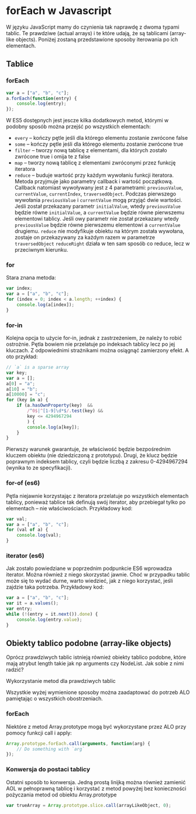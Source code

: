 # forEach w Javascript

W języku JavaScript mamy do czynienia tak naprawdę z dwoma typami tablic. Te prawdziwe (actual arrays) i te które udają, że są tablicami (array-like objects). Poniżej zostaną przedstawione sposoby iterowania po ich elementach.

## Tablice

### forEach

```javascript
var a = ["a", "b", "c"];
a.forEach(function(entry) {
    console.log(entry);
});
```

W ES5 dostępnych jest jescze kilka dodatkowych metod, którymi w podobny sposób można przejść po wszystkich elementach:

* `every` – kończy pętle jeśli dla którego elementu zostanie zwrócone false
* `some` – kończy pętle jeśli dla którego elementu zostanie zwrócone true
* `filter` – tworzy nową tablicę z elementami, dla których zostało zwrócone true i omija te z false
* `map` – tworzy nową tablicę z elementami zwróconymi przez funkcję iteratora
* `reduce` – buduje wartość przy każdym wywołaniu funkcji iteratora. Metoda przyjmuje jako parametry callback i wartość początkową. Callback natomiast wywoływany jest z 4 parametrami: `previousValue`, `currentValue`, `currentIndex`, `traversedObject`. Podczas pierwszego wywołania `previousValue` i `currentValue` mogą przyjąć dwie wartości. Jeśli został przekazany parametr `initialValue`, wtedy `previousValue` będzie równe `initialValue`, a `currentValue` będzie równe pierwszemu elementowi tablicy. Jeśli owy parametr nie został przekazany wtedy `previousValue` będzie równe pierwszemu elementowi a `currentValue` drugiemu. `reduce` nie modyfikuje obiektu na którym została wywołana, zostaje on przekazywany za każdym razem w parametrze `traversedObject`
`reduceRight` działa w ten sam sposób co reduce, lecz w przeciwnym kierunku.

### for

Stara znana metoda:

```javascript
var index;
var a = ["a", "b", "c"];
for (index = 0; index < a.length; ++index) {
    console.log(a[index]);
}
```
### for-in

Kolejna opcja to użycie for-in, jednak z zastrzeżeniem, że należy to robić ostrożnie. Pętla bowiem nie przelatuje po indeksach tablicy lecz po jej kluczach. Z odpowiednimi strażnikami można osiągnąć zamierzony efekt. A oto przykład:

```javascript
// `a` is a sparse array
var key;
var a = [];
a[0] = "a";
a[10] = "b";
a[10000] = "c";
for (key in a) {
    if (a.hasOwnProperty(key)  &&
        /^0$|^[1-9]\d*$/.test(key) &&
        key <= 4294967294
        ) {
        console.log(a[key]);
    }
}
```
Pierwszy warunek gwarantuje, że właściwość będzie bezpośrednim kluczem obiektu (nie dziedziczoną z prototypu). Drugi, że klucz będzie poprawnym indeksem tablicy, czyli będzie liczbą z zakresu 0-4294967294 (wynika to ze specyfikacji).

### for-of (es6)

Pętla niejawnie korzystając z iteratora przelatuje po wszystkich elementach tablicy, ponieważ tablice tak definują swój iterator, aby przebiegał tylko po elementach – nie właściwościach. Przykładowy kod:


```javascript
var val;
var a = ["a", "b", "c"];
for (val of a) {
    console.log(val);
}
```
### iterator (es6)

Jak zostało powiedziane w poprzednim podpunkcie ES6 wprowadza iterator. Można również z niego skorzystać jawnie. Choć w przypadku tablic może się to wydać durne, warto wiedzieć, jak z niego korzystać, jeśli zajdzie taka potrzeba. Przykładowy kod:

```javascript
var a = ["a", "b", "c"];
var it = a.values();
var entry;
while (!(entry = it.next()).done) {
    console.log(entry.value);
}
```

## Obiekty tablico podobne (array-like objects)

Oprócz prawdziwych tablic istnieją również obiekty tablico podobne, które mają atrybut length takie jak np arguments czy NodeList. Jak sobie z nimi radzić?

Wykorzystanie metod dla prawdziwych tablic

Wszystkie wyżej wymienione sposoby można zaadaptować do potrzeb ALO pamiętając  o wszystkich obostrzeniach.

### forEach

Niektóre z metod Array.prototype  mogą być wykorzystane przez ALO przy pomocy funkcji call  i apply:

```javascript
Array.prototype.forEach.call(arguments, function(arg) {
    // Do something with `arg`
});
```

### Konwersja do postaci tablicy

Ostatni sposób to konwersja. Jedną prostą linijką można również zamienić AOL w pełnoprawną tablicę i korzystać z metod powyżej bez konieczności pożyczania metod od obiektu Array.prototype

```javascript
var trueArray = Array.prototype.slice.call(arrayLikeObject, 0);
```
